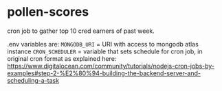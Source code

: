 # pollen-scores

cron job to gather top 10 cred earners of past week.

.env variables are:
`MONGODB_URI` = URI with access to mongodb atlas instance
`CRON_SCHEDULER` = variable that sets schedule for cron job, in original cron format as explained here: https://www.digitalocean.com/community/tutorials/nodejs-cron-jobs-by-examples#step-2-%E2%80%94-building-the-backend-server-and-scheduling-a-task
